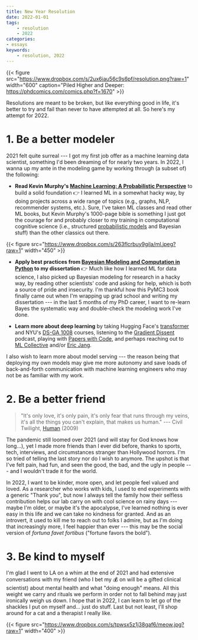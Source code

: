 ```yaml
---
title: New Year Resolution
date: 2022-01-01
tags:
    - resolution
    - 2022
categories:
- essays
keywords:
    - resolution, 2022
---
```


{{< figure src="https://www.dropbox.com/s/2ux6iau56c9s6pf/resolution.png?raw=1" width="600" caption="Piled Higher and Deeper: https://phdcomics.com/comics.php?f=1670" >}}

Resolutions are meant to be broken, but like everything good in life, it's better to try and fail than never to have attempted at all. So here's my attempt for 2022.


# 1. Be a better modeler

2021 felt quite surreal --- I got my first job offer as a machine learning data scientist, something I'd been dreaming of for nearly two years. In 2022, I wanna up my ante in the modeling game by working through (a subset of) the following:

- **Read Kevin Murphy's [Machine Learning: A Probabilistic Perspective](https://www.amazon.com/Machine-Learning-Probabilistic-Perspective-Computation/dp/0262018020)** to build a solid foundation 👉 I learned ML in a somewhat hacky way, by doing projects across a wide range of topics (e.g., graphs, NLP, recommender systems, etc.). Sure, I've taken ML classes and read other ML books, but Kevin Murphy's 1000-page bible is something I just got the courage for and probably closer to my training in computational cognitive science (i.e., structured [probabilistic models](https://probmods.org/) and Bayesian stuff) than the other classics out there.

{{< figure src="https://www.dropbox.com/s/263flcrbuy9gila/ml.jpeg?raw=1" width="450" >}}

- **Apply best practices from [Bayesian Modeling and Computation in Python](https://www.amazon.com/Bayesian-Modeling-Computation-Chapman-Statistical/dp/036789436X/ref=sr_1_1?keywords=Bayesian+Modeling+and+Computation+in+Python&qid=1641023662&sr=8-1) to my dissertation** 👉 Much like how I learned ML for data science, I also picked up Bayesian modeling for research in a hacky way, by reading other scientists' code and asking for help, which is both a source of pride and insecurity. I'm thankful how this PyMC3 book finally came out when I'm wrapping up grad school and writing my dissertation --- in the last 5 months of my PhD career, I want to re-learn Bayes the systematic way and double-check the modeling work I've done.

- **Learn more about deep learning** by taking Hugging Face's [transformer](https://huggingface.co/course/chapter1/1) and NYU's [DS-GA 1008](https://cds.nyu.edu/deep-learning/) courses, listening to the [Gradient Dissent](https://open.spotify.com/show/7o9r3fFig3MhTJwehXDbXm) podcast, playing with [Papers with Code](https://paperswithcode.com/), and perhaps reaching out to [ML Collective](https://mlcollective.org/) and/or [Eric Jang](https://blog.evjang.com/2020/06/free-office-hours-for-non-traditional.html).

I also wish to learn more about model serving --- the reason being that deploying my own models may give me more autonomy and save loads of back-and-forth communication with machine learning engineers who may not be as familiar with my work.

# 2. Be a better friend

> "It's only love, it's only pain, it's only fear that runs through my veins, it's all the things you can't explain, that makes us human." --- Civil Twilight, [Human](https://open.spotify.com/track/4fDXIANSPZ5TyyIeiTPbD9) (2009)

The pandemic still loomed over 2021 (and will stay for God knows how long...), yet I made more friends than I ever did before, thanks to sports, tech, interviews, and circumstances stranger than Hollywood horrors. I'm so tried of telling the last story nor do I wish to anymore. The upshot is that I've felt pain, had fun, and seen the good, the bad, and the ugly in people --- and I wouldn't trade it for the world.

In 2022, I want to be kinder, more open, and let people feel valued and loved. As a researcher who works with kids, I used to end experiments with a generic "Thank you", but now I always tell the family how their selfless contribution helps our lab carry on with cool science on rainy days --- maybe I'm older, or maybe it's the apocalypse, I've learned nothing is ever easy in this life and we can take no kindness for granted. And as an introvert, it used to kill me to reach out to folks I admire, but as I'm doing that increasingly more, I feel happier than ever --- this may be the social version of *fortuna favet fortibus* ("fortune favors the bold").

# 3. Be kind to myself

I'm glad I went to LA on a whim at the end of 2021 and had extensive conversations with my friend (who I bet my 💰 on will be a gifted clinical scientist) about mental health and what "doing enough" means. All this weight we carry and rituals we perform in order not to fall behind may just ironically weigh us down. I hope that in 2022, I can learn to let go of the shackles I put on myself and... just do stuff. Last but not least, I'll shop around for a cat and a therapist I really like.

{{< figure src="https://www.dropbox.com/s/tpwsx5z1j38gaf6/meow.jpg?raw=1" width="400" >}}